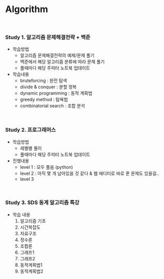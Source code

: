 # Algorithm

<br>

### Study 1. 알고리즘 문제해결전략 + 백준
- 학습방법
    * 알고리즘 문제해결전략의 예제/문제 풀기
    * 백준에서 해당 알고리즘 분류에 따라 문제 풀기
    * 풀때마다 해당 주피터 노트북 업데이트
- 학습내용
    * bruteforcing : 완전 탐색
    * divide & conquer : 분할 정복
    * dynamic programming : 동적 계획법
    * greedy method : 탐욕법
    * combinatorial search : 조합 분석

<br>

### Study 2. 프로그래머스
- 학습방법
    - 레벨별 풀이
    - 풀때마다 해당 주피터 노트북 업데이트
- 진행내용
    * level 1 : 모두 풀음 (python)
    * level 2 : 아직 몇 개 남아있을 것 같다 & 웹 에디터로 바로 푼 문제도 있을걸..
    * level 3

<br>

### Study 3. SDS 동계 알고리즘 특강
- 학습 내용
   1. 알고리즘 기초
   2. 시간복잡도
   3. 자료구조
   4. 정수론
   5. 조합론
   6. 그래프1
   7. 그래프2
   8. 동적계획법1
   9. 동적계획법2
